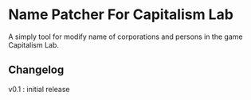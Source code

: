 Name Patcher For Capitalism Lab
===============================

A simply tool for modify name of corporations and persons in the game Capitalism Lab.


Changelog
---------
v0.1 : initial release
